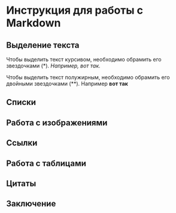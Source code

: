 # Инструкция для работы с Markdown

## Выделение текста

Чтобы выделить текст курсивом, необходимо обрамить его звездочками (*). *Например, вот так.*

Чтобы выделить текст полужирным, необходимо обрамить его двойными звездочками (**). Например **вот так**

## Списки

## Работа с изображениями

## Ссылки

## Работа с таблицами

## Цитаты

## Заключение
